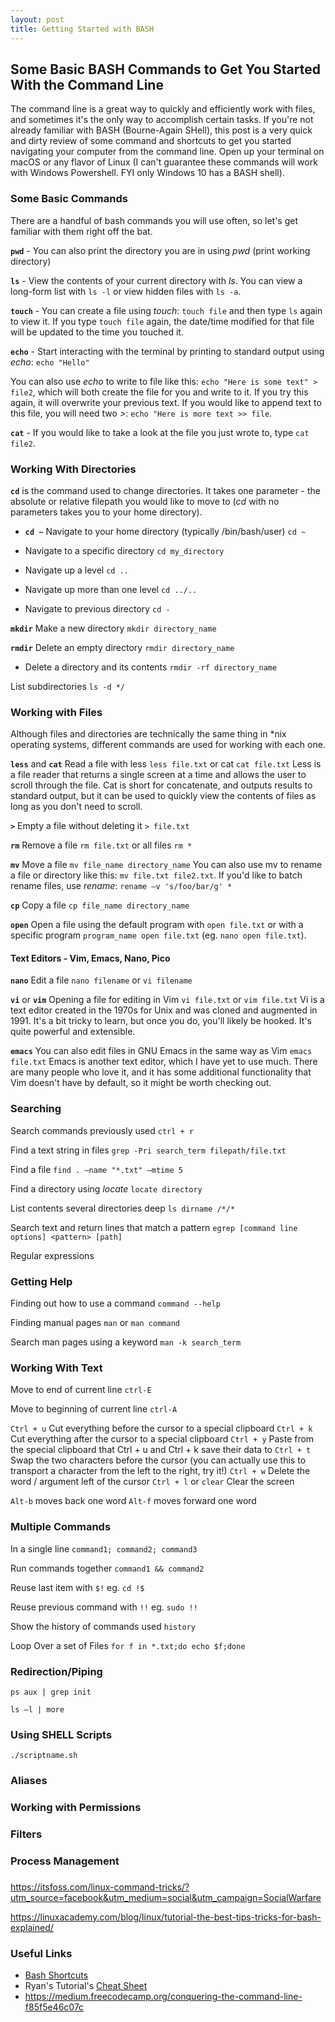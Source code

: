 ```yaml
---
layout: post
title: Getting Started with BASH
---
```


## Some Basic BASH Commands to Get You Started With the Command Line

The command line is a great way to quickly and efficiently work with files, and sometimes it's the only way to accomplish certain tasks. If you're not already familiar with BASH (Bourne-Again SHell), this post is a very quick and dirty review of some command and shortcuts to get you started navigating your computer from the command line. Open up your terminal on macOS or any flavor of Linux (I can't guarantee these commands will work with Windows Powershell. FYI only Windows 10 has a BASH shell). 

### Some Basic Commands
There are a handful of bash commands you will use often, so let's get familiar with them right off the bat. 

**`pwd`** - You can also print the directory you are in using _pwd_ (print working directory)

**`ls`** - View the contents of your current directory with _ls_. You can view a long-form list with `ls -l` or view hidden files with `ls -a`. 

**`touch`** - You can create a file using _touch_: `touch file` and then type `ls` again to view it. If you type `touch file` again, the date/time modified for that file will be updated to the time you touched it. 

**`echo`** - Start interacting with the terminal by printing to standard output using _echo_: `echo "Hello"`

You can also use _echo_ to write to file like this: `echo "Here is some text" > file2`, which will both create the file for you and write to it. If you try this again, it will overwrite your previous text. If you would like to append text to this file, you will need two _>_: `echo "Here is more text >> file`.

**`cat`** - If you would like to take a look at the file you just wrote to, type `cat file2`. 

### Working With Directories
**`cd`** is the command used to change directories. It takes one parameter - the absolute or relative filepath you would like to move to (_cd_ with no parameters takes you to your home directory).

* **`cd ~`** Navigate to your home directory (typically /bin/bash/user) `cd ~`

* Navigate to a specific directory `cd my_directory`

* Navigate up a level `cd ..`

* Navigate up more than one level `cd ../..`

* Navigate to previous directory `cd -`

**`mkdir`** Make a new directory `mkdir directory_name`

**`rmdir`** Delete an empty directory `rmdir directory_name`

* Delete a directory and its contents `rmdir -rf directory_name`

List subdirectories `ls -d */`

### Working with Files
Although files and directories are technically the same thing in \*nix operating systems, different commands are used for working with each one. 

**`less`** and **`cat`** Read a file with less `less file.txt` or cat `cat file.txt`
Less is a file reader that returns a single screen at a time and allows the user to scroll through the file. Cat is short for concatenate, and outputs results to standard output, but it can be used to quickly view the contents of files as long as you don't need to scroll.

**`>`** Empty a file without deleting it `> file.txt`

**`rm`** Remove a file `rm file.txt` or all files `rm *`

**`mv`** Move a file `mv file_name directory_name`
You can also use mv to rename a file or directory like this: `mv file.txt file2.txt`. If you'd like to batch rename files, use _rename_: `rename –v 's/foo/bar/g' *`

**`cp`** Copy a file `cp file_name directory_name`

**`open`** Open a file using the default program with `open file.txt` or with a specific program `program_name open file.txt` (eg. `nano open file.txt`).

#### Text Editors - Vim, Emacs, Nano, Pico 

**`nano`** Edit a file `nano filename` or `vi filename`

**`vi`** or **`vim`** Opening a file for editing in Vim `vi file.txt` or `vim file.txt`
Vi is a text editor created in the 1970s for Unix and was cloned and augmented in 1991. It's a bit tricky to learn, but once you do, you'll likely be hooked. It's quite powerful and extensible. 

**`emacs`** You can also edit files in GNU Emacs in the same way as Vim `emacs file.txt`
Emacs is another text editor, which I have yet to use much. There are many people who love it, and it has some additional functionality that Vim doesn't have by default, so it might be worth checking out. 

### Searching
Search commands previously used `ctrl + r`

Find a text string in files `grep -Pri search_term filepath/file.txt`

Find a file `find . –name "*.txt" –mtime 5`

Find a directory using _locate_ `locate directory`

List contents several directories deep `ls dirname /*/*`

Search text and return lines that match a pattern `egrep [command line options] <pattern> [path]`

Regular expressions

### Getting Help
Finding out how to use a command `command --help`

Finding manual pages `man` or `man command`

Search man pages using a keyword `man -k search_term`

### Working With Text
Move to end of current line `ctrl-E`

Move to beginning of current line `ctrl-A`

`Ctrl + u` Cut everything before the cursor to a special clipboard
`Ctrl + k` Cut everything after the cursor to a special clipboard
`Ctrl + y` Paste from the special clipboard that Ctrl + u and Ctrl + k save their data to
`Ctrl + t` Swap the two characters before the cursor (you can actually use this to transport a character from the left to the right, try it!)
`Ctrl + w` Delete the word / argument left of the cursor
`Ctrl + l` or `clear` Clear the screen

`Alt-b` moves back one word
`Alt-f` moves forward one word

### Multiple Commands
In a single line `command1; command2; command3`

Run commands together `command1 && command2`

Reuse last item with `$!` eg. `cd !$`

Reuse previous command with `!!` eg. `sudo !!`

Show the history of commands used `history`

Loop Over a set of Files `for f in *.txt;do echo $f;done`

### Redirection/Piping

`ps aux | grep init`

`ls –l | more`

### Using SHELL Scripts
`./scriptname.sh`

### Aliases

### Working with Permissions

### Filters

### Process Management

### 

https://itsfoss.com/linux-command-tricks/?utm_source=facebook&utm_medium=social&utm_campaign=SocialWarfare

https://linuxacademy.com/blog/linux/tutorial-the-best-tips-tricks-for-bash-explained/

### Useful Links
* [Bash Shortcuts](https://www.skorks.com/2009/09/bash-shortcuts-for-maximum-productivity/)
* Ryan's Tutorial's [Cheat Sheet](https://ryanstutorials.net/linuxtutorial/cheatsheet.php)
* https://medium.freecodecamp.org/conquering-the-command-line-f85f5e46c07c
